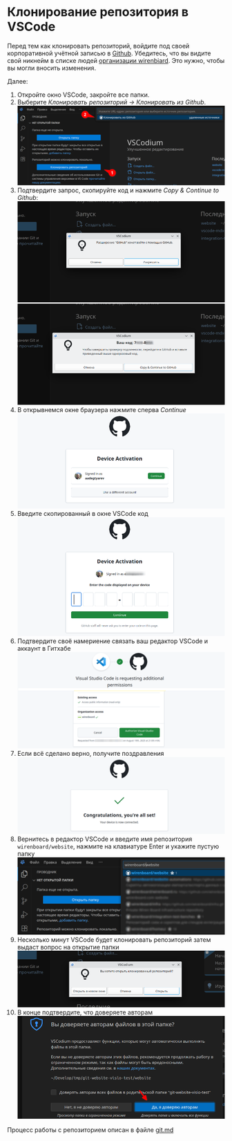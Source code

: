 # Клонирование репозитория в VSCode

Перед тем как клонировать репозиторий, войдите под своей корпоративной учётной записью в [Github](https://github.com). Убедитесь, что вы видите свой никнейм в списке людей [организации wirenbiard](https://github.com/orgs/wirenboard/people). Это нужно, чтобы вы могли вносить изменения.

Далее:
1. Откройте окно VSCode, закройте все папки.
2. Выберите *Клонировать репозиторий → Клонировать из Github*.
    ![github](images/git_vscode/git_vscode1.png)
3. Подтвердите запрос, скопируйте код и нажмите *Copy & Continue to Github*:
    ![request](images/git_vscode/git_vscode2.png)
    ![code](images/git_vscode/git_vscode3.png)
4. В открывнемся окне браузера нажмите сперва *Continue*
    ![device activations](images/git_vscode/git_vscode4.png)
5. Введите скопированный в окне VSCode код
    ![device activations code](images/git_vscode/git_vscode5.png)
6. Подтвердите своё намериение связать ваш редактор VSCode и аккаунт в Гитхабе
    ![permissions](images/git_vscode/git_vscode6.png)
7. Если всё сделано верно, получите поздравления
    ![sucess](images/git_vscode/git_vscode7.png)
8. Вернитесь в редактор VSCode и введите имя репозитория `wirenboard/website`, нажмите на клавиатуре Enter и укажите пустую папку
    ![clone repo](images/git_vscode/git_vscode8.png)
9. Несколько минут VSCode будет клонировать репозиторий затем выдаст вопрос на открытие папки
    ![open folder](images/git_vscode/git_vscode9.png)
10. В конце подтвердите, что доверяете авторам
    ![trust of authors](images/git_vscode/git_vscode10.png)

Процесс работы с репозиторием описан в файле [git.md](git.md)